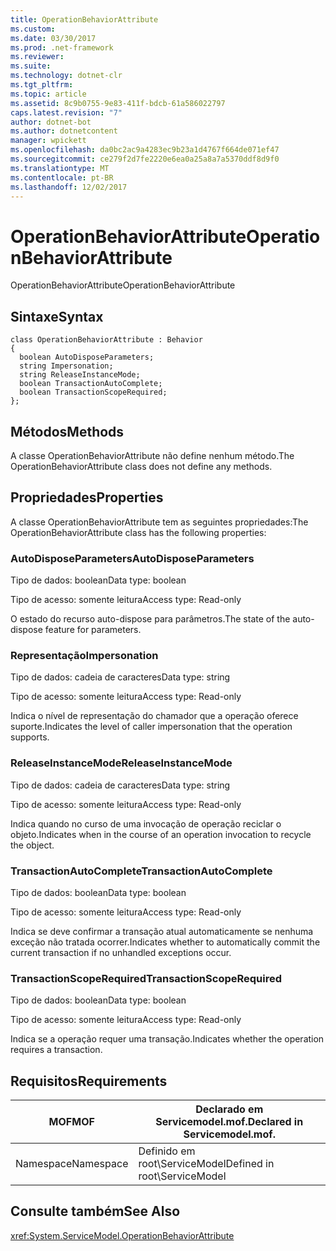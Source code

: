 ```yaml
---
title: OperationBehaviorAttribute
ms.custom: 
ms.date: 03/30/2017
ms.prod: .net-framework
ms.reviewer: 
ms.suite: 
ms.technology: dotnet-clr
ms.tgt_pltfrm: 
ms.topic: article
ms.assetid: 8c9b0755-9e83-411f-bdcb-61a586022797
caps.latest.revision: "7"
author: dotnet-bot
ms.author: dotnetcontent
manager: wpickett
ms.openlocfilehash: da0bc2ac9a4283ec9b23a1d4767f664de071ef47
ms.sourcegitcommit: ce279f2d7fe2220e6ea0a25a8a7a5370ddf8d9f0
ms.translationtype: MT
ms.contentlocale: pt-BR
ms.lasthandoff: 12/02/2017
---
```

# <a name="operationbehaviorattribute"></a><span data-ttu-id="f7e14-102">OperationBehaviorAttribute</span><span class="sxs-lookup"><span data-stu-id="f7e14-102">OperationBehaviorAttribute</span></span>
<span data-ttu-id="f7e14-103">OperationBehaviorAttribute</span><span class="sxs-lookup"><span data-stu-id="f7e14-103">OperationBehaviorAttribute</span></span>  
  
## <a name="syntax"></a><span data-ttu-id="f7e14-104">Sintaxe</span><span class="sxs-lookup"><span data-stu-id="f7e14-104">Syntax</span></span>  
  
```  
class OperationBehaviorAttribute : Behavior  
{  
  boolean AutoDisposeParameters;  
  string Impersonation;  
  string ReleaseInstanceMode;  
  boolean TransactionAutoComplete;  
  boolean TransactionScopeRequired;  
};  
```  
  
## <a name="methods"></a><span data-ttu-id="f7e14-105">Métodos</span><span class="sxs-lookup"><span data-stu-id="f7e14-105">Methods</span></span>  
 <span data-ttu-id="f7e14-106">A classe OperationBehaviorAttribute não define nenhum método.</span><span class="sxs-lookup"><span data-stu-id="f7e14-106">The OperationBehaviorAttribute class does not define any methods.</span></span>  
  
## <a name="properties"></a><span data-ttu-id="f7e14-107">Propriedades</span><span class="sxs-lookup"><span data-stu-id="f7e14-107">Properties</span></span>  
 <span data-ttu-id="f7e14-108">A classe OperationBehaviorAttribute tem as seguintes propriedades:</span><span class="sxs-lookup"><span data-stu-id="f7e14-108">The OperationBehaviorAttribute class has the following properties:</span></span>  
  
### <a name="autodisposeparameters"></a><span data-ttu-id="f7e14-109">AutoDisposeParameters</span><span class="sxs-lookup"><span data-stu-id="f7e14-109">AutoDisposeParameters</span></span>  
 <span data-ttu-id="f7e14-110">Tipo de dados: boolean</span><span class="sxs-lookup"><span data-stu-id="f7e14-110">Data type: boolean</span></span>  
  
 <span data-ttu-id="f7e14-111">Tipo de acesso: somente leitura</span><span class="sxs-lookup"><span data-stu-id="f7e14-111">Access type: Read-only</span></span>  
  
 <span data-ttu-id="f7e14-112">O estado do recurso auto-dispose para parâmetros.</span><span class="sxs-lookup"><span data-stu-id="f7e14-112">The state of the auto-dispose feature for parameters.</span></span>  
  
### <a name="impersonation"></a><span data-ttu-id="f7e14-113">Representação</span><span class="sxs-lookup"><span data-stu-id="f7e14-113">Impersonation</span></span>  
 <span data-ttu-id="f7e14-114">Tipo de dados: cadeia de caracteres</span><span class="sxs-lookup"><span data-stu-id="f7e14-114">Data type: string</span></span>  
  
 <span data-ttu-id="f7e14-115">Tipo de acesso: somente leitura</span><span class="sxs-lookup"><span data-stu-id="f7e14-115">Access type: Read-only</span></span>  
  
 <span data-ttu-id="f7e14-116">Indica o nível de representação do chamador que a operação oferece suporte.</span><span class="sxs-lookup"><span data-stu-id="f7e14-116">Indicates the level of caller impersonation that the operation supports.</span></span>  
  
### <a name="releaseinstancemode"></a><span data-ttu-id="f7e14-117">ReleaseInstanceMode</span><span class="sxs-lookup"><span data-stu-id="f7e14-117">ReleaseInstanceMode</span></span>  
 <span data-ttu-id="f7e14-118">Tipo de dados: cadeia de caracteres</span><span class="sxs-lookup"><span data-stu-id="f7e14-118">Data type: string</span></span>  
  
 <span data-ttu-id="f7e14-119">Tipo de acesso: somente leitura</span><span class="sxs-lookup"><span data-stu-id="f7e14-119">Access type: Read-only</span></span>  
  
 <span data-ttu-id="f7e14-120">Indica quando no curso de uma invocação de operação reciclar o objeto.</span><span class="sxs-lookup"><span data-stu-id="f7e14-120">Indicates when in the course of an operation invocation to recycle the object.</span></span>  
  
### <a name="transactionautocomplete"></a><span data-ttu-id="f7e14-121">TransactionAutoComplete</span><span class="sxs-lookup"><span data-stu-id="f7e14-121">TransactionAutoComplete</span></span>  
 <span data-ttu-id="f7e14-122">Tipo de dados: boolean</span><span class="sxs-lookup"><span data-stu-id="f7e14-122">Data type: boolean</span></span>  
  
 <span data-ttu-id="f7e14-123">Tipo de acesso: somente leitura</span><span class="sxs-lookup"><span data-stu-id="f7e14-123">Access type: Read-only</span></span>  
  
 <span data-ttu-id="f7e14-124">Indica se deve confirmar a transação atual automaticamente se nenhuma exceção não tratada ocorrer.</span><span class="sxs-lookup"><span data-stu-id="f7e14-124">Indicates whether to automatically commit the current transaction if no unhandled exceptions occur.</span></span>  
  
### <a name="transactionscoperequired"></a><span data-ttu-id="f7e14-125">TransactionScopeRequired</span><span class="sxs-lookup"><span data-stu-id="f7e14-125">TransactionScopeRequired</span></span>  
 <span data-ttu-id="f7e14-126">Tipo de dados: boolean</span><span class="sxs-lookup"><span data-stu-id="f7e14-126">Data type: boolean</span></span>  
  
 <span data-ttu-id="f7e14-127">Tipo de acesso: somente leitura</span><span class="sxs-lookup"><span data-stu-id="f7e14-127">Access type: Read-only</span></span>  
  
 <span data-ttu-id="f7e14-128">Indica se a operação requer uma transação.</span><span class="sxs-lookup"><span data-stu-id="f7e14-128">Indicates whether the operation requires a transaction.</span></span>  
  
## <a name="requirements"></a><span data-ttu-id="f7e14-129">Requisitos</span><span class="sxs-lookup"><span data-stu-id="f7e14-129">Requirements</span></span>  
  
|<span data-ttu-id="f7e14-130">MOF</span><span class="sxs-lookup"><span data-stu-id="f7e14-130">MOF</span></span>|<span data-ttu-id="f7e14-131">Declarado em Servicemodel.mof.</span><span class="sxs-lookup"><span data-stu-id="f7e14-131">Declared in Servicemodel.mof.</span></span>|  
|---------|-----------------------------------|  
|<span data-ttu-id="f7e14-132">Namespace</span><span class="sxs-lookup"><span data-stu-id="f7e14-132">Namespace</span></span>|<span data-ttu-id="f7e14-133">Definido em root\ServiceModel</span><span class="sxs-lookup"><span data-stu-id="f7e14-133">Defined in root\ServiceModel</span></span>|  
  
## <a name="see-also"></a><span data-ttu-id="f7e14-134">Consulte também</span><span class="sxs-lookup"><span data-stu-id="f7e14-134">See Also</span></span>  
 <xref:System.ServiceModel.OperationBehaviorAttribute>
